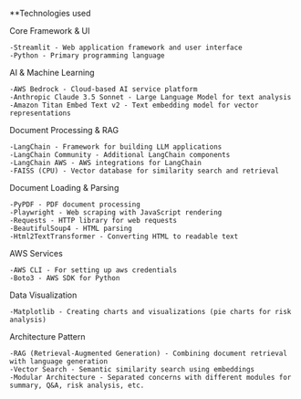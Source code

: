 **Technologies used

Core Framework & UI

    -Streamlit - Web application framework and user interface
    -Python - Primary programming language

AI & Machine Learning

    -AWS Bedrock - Cloud-based AI service platform
    -Anthropic Claude 3.5 Sonnet - Large Language Model for text analysis
    -Amazon Titan Embed Text v2 - Text embedding model for vector representations

Document Processing & RAG

    -LangChain - Framework for building LLM applications
    -LangChain Community - Additional LangChain components
    -LangChain AWS - AWS integrations for LangChain
    -FAISS (CPU) - Vector database for similarity search and retrieval

Document Loading & Parsing

    -PyPDF - PDF document processing
    -Playwright - Web scraping with JavaScript rendering
    -Requests - HTTP library for web requests
    -BeautifulSoup4 - HTML parsing 
    -Html2TextTransformer - Converting HTML to readable text

AWS Services

    -AWS CLI - For setting up aws credentials
    -Boto3 - AWS SDK for Python 

Data Visualization

    -Matplotlib - Creating charts and visualizations (pie charts for risk analysis)


Architecture Pattern

    -RAG (Retrieval-Augmented Generation) - Combining document retrieval with language generation
    -Vector Search - Semantic similarity search using embeddings
    -Modular Architecture - Separated concerns with different modules for summary, Q&A, risk analysis, etc.
